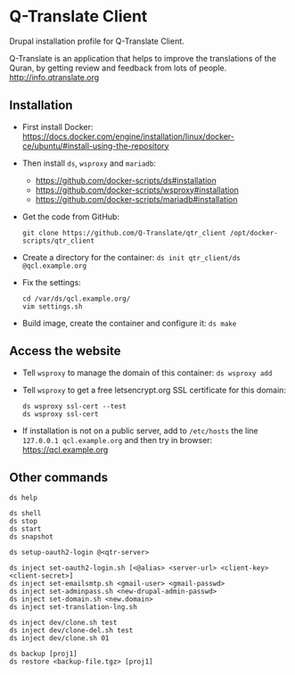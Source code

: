 # Q-Translate Client

Drupal installation profile for Q-Translate Client.

Q-Translate is an application that helps to improve the translations
of the Quran, by getting review and feedback from lots of
people. http://info.qtranslate.org

## Installation

  - First install Docker:
    https://docs.docker.com/engine/installation/linux/docker-ce/ubuntu/#install-using-the-repository

  - Then install `ds`, `wsproxy` and `mariadb`:
     + https://github.com/docker-scripts/ds#installation
     + https://github.com/docker-scripts/wsproxy#installation
     + https://github.com/docker-scripts/mariadb#installation


  - Get the code from GitHub:
    ```
    git clone https://github.com/Q-Translate/qtr_client /opt/docker-scripts/qtr_client
    ```

  - Create a directory for the container: `ds init qtr_client/ds @qcl.example.org`

  - Fix the settings:
    ```
    cd /var/ds/qcl.example.org/
    vim settings.sh
    ```

  - Build image, create the container and configure it: `ds make`


## Access the website

  - Tell `wsproxy` to manage the domain of this container: `ds wsproxy add`

  - Tell `wsproxy` to get a free letsencrypt.org SSL certificate for this domain:
    ```
    ds wsproxy ssl-cert --test
    ds wsproxy ssl-cert
    ```

  - If installation is not on a public server, add to `/etc/hosts` the
    line `127.0.0.1 qcl.example.org` and then try in browser:
    https://qcl.example.org


## Other commands

    ds help

    ds shell
    ds stop
    ds start
    ds snapshot

    ds setup-oauth2-login @<qtr-server>

    ds inject set-oauth2-login.sh [<@alias> <server-url> <client-key> <client-secret>]
    ds inject set-emailsmtp.sh <gmail-user> <gmail-passwd>
    ds inject set-adminpass.sh <new-drupal-admin-passwd>
    ds inject set-domain.sh <new.domain>
    ds inject set-translation-lng.sh

    ds inject dev/clone.sh test
    ds inject dev/clone-del.sh test
    ds inject dev/clone.sh 01

    ds backup [proj1]
    ds restore <backup-file.tgz> [proj1]
